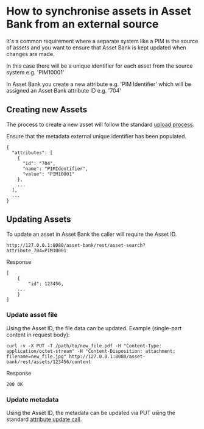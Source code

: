 # How to synchronise assets in Asset Bank from an external source

It's a common requirement where a separate system like a PIM is the source of assets and you want to ensure that Asset Bank is kept updated when changes are made.

In this case there will be a unique identifier for each asset from the source system e.g. 'PIM10001'

In Asset Bank you create a new attribute e.g. 'PIM Identifier' which will be assigned an Asset Bank attribute ID e.g. '704'

## Creating new Assets

The process to create a new asset will follow the standard [upload process](how-to-upload.md).

Ensure that the metadata external unique identifier has been populated.
```
{
  "attributes": [
    {
      "id": "704",
      "name": "PIMIdentifier",
      "value": "PIM10001"
    },
    ...
  ],
  ...
}
```

## Updating Assets

To update an asset in Asset Bank the caller will require the Asset ID.
```
http://127.0.0.1:8080/asset-bank/rest/asset-search?attribute_704=PIM10001
```

Response
```
[
	{
		"id": 123456,
    ...
	}
]
```
### Update asset file
Using the Asset ID, the file data can be updated.
Example (single-part content in request body):
```
curl -v -X PUT -T /path/to/new_file.pdf -H "Content-Type: application/octet-stream" -H "Content-Disposition: attachment; filename=new_file.jpg" http://127.0.0.1:8080/asset-bank/rest/assets/123456/content
```
Response
```
200 OK
```

### Update metadata
Using the Asset ID, the metadata can be updated via PUT using the standard [attribute update call](asset.md).

